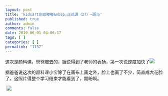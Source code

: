 ```yaml
---
layout: post
title: 'kidsart创意嘟嘟&nbsp;正式课（27）—斑马'
published: true
author: admin
comments: false
date: 2010-06-01 04:06:17
tags: [ ]
categories: [ ]
permalink: "1157"
---
```

这次是颜料课，爸爸陪去的，据说得到了老师的表扬，第一次说速度加快了![][1]


  


据爸爸说这次的颜料课小宝除了在画布上画之外，脸上也画了不少，简直成大花脸了。这照片得整个学习结束才能看到了，期盼啊。


  


&nbsp;![][2]

 [1]: http://xujianian.com/jx/blog/images/emot/face2.gif
 [2]: http://xujianian.com/jx/blog/UploadFiles/2010-6/69961407.jpg